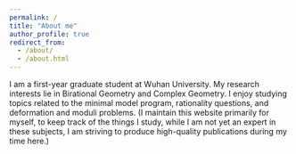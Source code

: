 ```yaml
---
permalink: /
title: "About me"
author_profile: true
redirect_from: 
  - /about/
  - /about.html
---
```


I am a first-year graduate student at Wuhan University. My research interests lie in Birational Geometry and Complex Geometry. I enjoy studying topics related to the minimal model program, rationality questions, and deformation and moduli problems. (I maintain this website primarily for myself, to keep track of the things I study, while I am not yet an expert in these subjects, I am striving to produce high-quality publications during my time here.)
